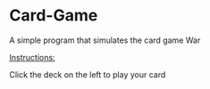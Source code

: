 # Card-Game
A simple program that simulates the card game War



<ins> Instructions: </ins>

Click the deck on the left to play your card
